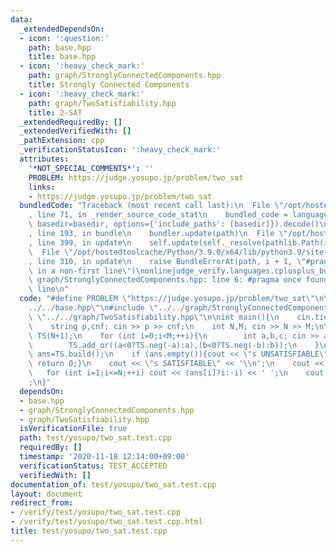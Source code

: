 ```yaml
---
data:
  _extendedDependsOn:
  - icon: ':question:'
    path: base.hpp
    title: base.hpp
  - icon: ':heavy_check_mark:'
    path: graph/StronglyConnectedComponents.hpp
    title: Strongly Connected Components
  - icon: ':heavy_check_mark:'
    path: graph/TwoSatisfiability.hpp
    title: 2-SAT
  _extendedRequiredBy: []
  _extendedVerifiedWith: []
  _pathExtension: cpp
  _verificationStatusIcon: ':heavy_check_mark:'
  attributes:
    '*NOT_SPECIAL_COMMENTS*': ''
    PROBLEM: https://judge.yosupo.jp/problem/two_sat
    links:
    - https://judge.yosupo.jp/problem/two_sat
  bundledCode: "Traceback (most recent call last):\n  File \"/opt/hostedtoolcache/Python/3.9.0/x64/lib/python3.9/site-packages/onlinejudge_verify/documentation/build.py\"\
    , line 71, in _render_source_code_stat\n    bundled_code = language.bundle(stat.path,\
    \ basedir=basedir, options={'include_paths': [basedir]}).decode()\n  File \"/opt/hostedtoolcache/Python/3.9.0/x64/lib/python3.9/site-packages/onlinejudge_verify/languages/cplusplus.py\"\
    , line 193, in bundle\n    bundler.update(path)\n  File \"/opt/hostedtoolcache/Python/3.9.0/x64/lib/python3.9/site-packages/onlinejudge_verify/languages/cplusplus_bundle.py\"\
    , line 399, in update\n    self.update(self._resolve(pathlib.Path(included), included_from=path))\n\
    \  File \"/opt/hostedtoolcache/Python/3.9.0/x64/lib/python3.9/site-packages/onlinejudge_verify/languages/cplusplus_bundle.py\"\
    , line 310, in update\n    raise BundleErrorAt(path, i + 1, \"#pragma once found\
    \ in a non-first line\")\nonlinejudge_verify.languages.cplusplus_bundle.BundleErrorAt:\
    \ graph/StronglyConnectedComponents.hpp: line 6: #pragma once found in a non-first\
    \ line\n"
  code: "#define PROBLEM \"https://judge.yosupo.jp/problem/two_sat\"\n\n#include \"\
    ../../base.hpp\"\n#include \"../../graph/StronglyConnectedComponents.hpp\"\n#include\
    \ \"../../graph/TwoSatisfiability.hpp\"\n\nint main(){\n    cin.tie(0);\n    ios::sync_with_stdio(false);\n\
    \    string p,cnf; cin >> p >> cnf;\n    int N,M; cin >> N >> M;\n\n    TwoSatisfiability\
    \ TS(N+1);\n    for (int i=0;i<M;++i){\n        int a,b,c; cin >> a >> b >> c;\n\
    \        TS.add_or((a<0?TS.neg(-a):a),(b<0?TS.neg(-b):b));\n    }\n\n    vector<int>\
    \ ans=TS.build();\n    if (ans.empty()){cout << \"s UNSATISFIABLE\" << '\\n';\
    \ return 0;}\n    cout << \"s SATISFIABLE\" << '\\n';\n    cout << \"v \";\n \
    \   for (int i=1;i<=N;++i) cout << (ans[i]?i:-i) << ' ';\n    cout << \"0\\n\"\
    ;\n}"
  dependsOn:
  - base.hpp
  - graph/StronglyConnectedComponents.hpp
  - graph/TwoSatisfiability.hpp
  isVerificationFile: true
  path: test/yosupo/two_sat.test.cpp
  requiredBy: []
  timestamp: '2020-11-18 12:14:00+09:00'
  verificationStatus: TEST_ACCEPTED
  verifiedWith: []
documentation_of: test/yosupo/two_sat.test.cpp
layout: document
redirect_from:
- /verify/test/yosupo/two_sat.test.cpp
- /verify/test/yosupo/two_sat.test.cpp.html
title: test/yosupo/two_sat.test.cpp
---
```

